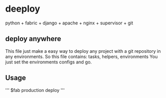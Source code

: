 # deeploy
python + fabric + django + apache + nginx + supervisor + git

## deploy anywhere
This file just make a easy way to deploy any project with a git repository in any environments. 
So this file contains: tasks, helpers, environments
You just set the environments configs and go.

## Usage
'''
$fab production deploy
'''

